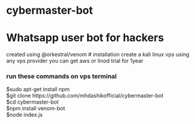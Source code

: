 # cybermaster-bot
<h1>Whatsapp user bot for hackers</h1>
created using <a heref ="https://github.com/orkestral/venom">@orkestral/venom</a>
# installation 
create a kali linux vps using any vps provider you can get aws or linod trial for 1year
<h3>run these commands on vps terminal </h3>
$sudo apt-get install npm<br>
$git clone https://github.com/mhdashikofficial/cybermaster-bot<br>
$cd cybermaster-bot<br>
$npm install venom-bot<br>
$node index.js<br><br>
